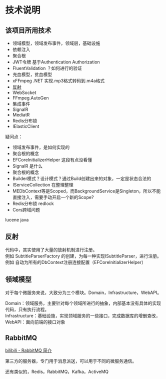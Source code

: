 # 技术说明

## 该项目所用技术

- 领域模型，领域发布事件，领域层，基础设施
- 依赖注入
- 聚合根
- JWT令牌 基于Authentication Authorization
- FluentValidation ？如何进行的验证
- 充血模型，贫血模型
- xFFmpeg .NET 实现.mp3格式转码到.m4a格式
- [反射](#反射)
- WebSocket
- FFmpeg.AutoGen
- 集成事件
- SignalR
- MediatR
- Redis分布锁
- IElasticClient

疑问点：
- 领域发布事件，是如何实现的
- 聚合根的概念
- EFCoreInitializerHelper 这段有点没看懂
- SignalR 是什么
- 聚合根的概念
- Builder模式？设计模式？通过Build创建出来的对象，一定是状态合法的  
- IServiceCollection 在整理整理
- MEDbContext等是Scoped，而BackgroundService是Singleton，所以不能直接注入，需要手动开启一个新的Scope?
- Redis分布锁 redlock
- Cors跨域问题

lucene java

## 反射

代码中，其实使用了大量的放射机制进行注册。  
例如 SubtitleParserFactory 的创建，为每一种实现ISubtitleParser，进行注册。  
例如 自动为所有的DbContext注册连接配置（EFCoreInitializerHelper）

## 领域模型

对于每个微服务来说，大致分为三个模块。Domain，Infrastructure，WebAPI。

Domain：领域服务，主要针对每个领域所进行的抽象，内部基本没有具体的实现代码，只有执行流程。  
Infrastructure：基础设施，实现领域服务的一些接口，完成数据库的增删查改，  
WebAPI：面向前端的接口对象  

## RabbitMQ

[bilibili - RabbitMQ 简介](https://www.bilibili.com/video/BV1pK41137He?p=184&vd_source=653a5e589dceee1d1eae20e990a9d15d)

第三方的服务器，专门用于消息派送，可以用于不同的微服务通信。

还有类似的，Redis，RabbitMQ，Kafka，ActiveMQ

